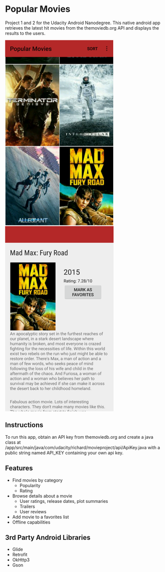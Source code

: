 # Popular Movies
Project 1 and 2 for the Udacity Android Nanodegree. This native android app
retrieves the latest hit movies from the themoviedb.org API and displays the results to the users. 


![screen](/screenshots/movies1.png) ![screen](/screenshots/movies2.png)

## Instructions
To run this app, obtain an API key from themoviedb.org and create a java class at /app/src/main/java/com/udacity/richard/movieproject/api/ApiKey.java with a public string named API_KEY containing your own api key.

## Features

* Find movies by category
  * Popularity
  * Rating
* Browse details about a movie
  * User ratings, release dates, plot summaries
  * Trailers
  * User reviews
* Add movie to a favorites list
* Offline capabilities

## 3rd Party Android Libraries

* Glide
* Retrofit
* OkHttp3
* Gson

